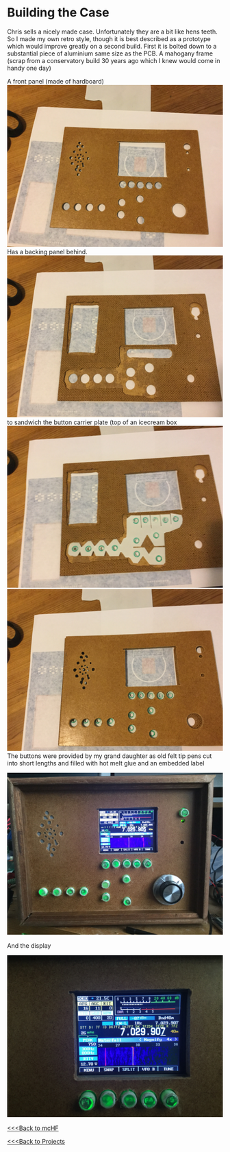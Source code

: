 # Building the Case

Chris sells a nicely made case. Unfortunately they are a bit like hens teeth.  So I made my own retro style, though it is best described as a prototype which would improve greatly on a second build.  First it is bolted down to a substantial piece of aluminium same size as the PCB.  A mahogany frame (scrap from a conservatory build 30 years ago which I knew would come in handy one day)

A front panel (made of hardboard)
![Front Panel](/images/IMG_1353.JPG)
Has a backing panel behind.
![Front inner Panel](/images/IMG_1354.JPG)
to sandwich the button carrier plate (top of an icecream box
![Button carrier](/images/IMG_1355.JPG)
![Front Panel](/images/IMG_1356.JPG)
The buttons were provided by my grand daughter as old felt tip pens cut into short lengths and filled with hot melt glue and an embedded label

![Finished](/images/IMG_1365.JPG)

And the display

![Display](/images/IMG_1367.JPG)

[<<<Back to mcHF](mcHF.md)

[<<<Back to Projects](projects.md)